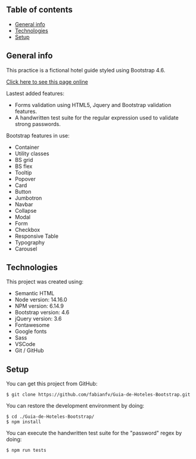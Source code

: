 ## Table of contents
* [General info](#general-info)
* [Technologies](#technologies)
* [Setup](#setup)

## General info
This practice is a fictional hotel guide styled using Bootstrap 4.6.

[Click here to see this page online](https://fabianfv.github.io/Guia-de-Hoteles-Bootstrap/)

Lastest added features:

* Forms validation using HTML5, Jquery and Bootstrap validation features.
* A handwritten test suite for the regular expression used to validate strong passwords.

Bootstrap features in use:
* Container
* Utility classes
* BS grid
* BS flex
* Tooltip
* Popover
* Card
* Button
* Jumbotron
* Navbar
* Collapse
* Modal
* Form
* Checkbox
* Responsive Table
* Typography
* Carousel
	
## Technologies
This project was created using:
* Semantic HTML
* Node version: 14.16.0
* NPM version: 6.14.9
* Bootstrap version: 4.6
* jQuery version: 3.6
* Fontawesome
* Google fonts
* Sass
* VSCode
* Git / GitHub
	
## Setup
You can get this project from GitHub:
```
$ git clone https://github.com/fabianfv/Guia-de-Hoteles-Bootstrap.git
```

You can restore the development environment by doing:
```
$ cd ./Guia-de-Hoteles-Bootstrap/
$ npm install
```

You can execute the handwritten test suite for the "password" regex by doing:
```
$ npm run tests
```
